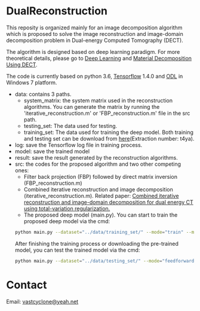 # DualReconstruction

This reposity is organized mainly for an image decomposition algorithm which is proposed to solve the image reconstruction and image-domain decomposition problem in Dual-energy Computed Tomography (DECT). <br>

The algorithm is designed based on deep learning paradigm. For more theoretical details, please go to [Deep Learning](http://www.deeplearningbook.org/) and [Material Decomposition Using DECT](https://pubs.rsna.org/doi/10.1148/rg.2016150220).<br>

The code is currently based on python 3.6, [Tensorflow](https://github.com/tensorflow/tensorflow) 1.4.0 and [ODL](https://github.com/odlgroup/odl) in Windows 7 platform. <br>

  * data: contains 3 paths.
    * system_matrix: the system matrix used in the reconstruction algorithms. You can generate the matrix by running the 'iterative_reconstruction.m' or 'FBP_reconstruction.m' file in the src path.
    * testing_set: The data used for testing.
    * training_set: The data used for training the deep model. Both training and testing set can be download from [here](https://pan.baidu.com/s/1VfhTuNenuy2C6HAw1aWbZA)(Extraction number: t4ya).<br>
  * log: save the Tensorflow log file in training process.
  * model: save the trained model
  * result: save the result generated by the reconstruction algorithms.
  * src: the codes for the proposed algorithm and two other competing ones:
    * Filter back projection (FBP) followed by direct matrix inversion (FBP_reconstruction.m)
    * Combined iterative reconstruction and image decomposition (iterative_reconstruction.m). Related paper: [Combined iterative reconstruction and image-domain decomposition for dual energy CT using total-variation regularization.](https://aapm.onlinelibrary.wiley.com/doi/abs/10.1118/1.4870375)
    * The proposed deep model (main.py). You can start to train the proposed deep model via the cmd:
    ```bash
    python main.py --dataset="../data/training_set/" --mode="train" --model_name="your-saved-model-result-name" --lr = 0.0001 --epoch=30 --model_step=1000 --batch_size=1
    ```
    After finishing the training process or downloading the pre-trained model, you can test the trained model via the cmd:
     ```bash
    python main.py --dataset="../data/testing_set/" --mode="feedforward" --model_name="your-saved-model-result-name" --checkpoint="../model/your-saved-model-result-name"
    ```
    
# Contact
 Email: vastcyclone@yeah.net
